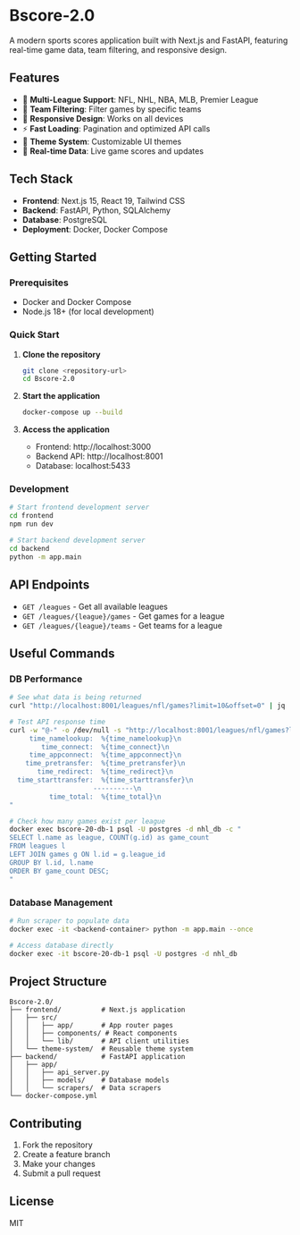 # Bscore-2.0

A modern sports scores application built with Next.js and FastAPI, featuring real-time game data, team filtering, and responsive design.

## Features

- 🎯 **Multi-League Support**: NFL, NHL, NBA, MLB, Premier League
- 🎯 **Team Filtering**: Filter games by specific teams
- 📱 **Responsive Design**: Works on all devices
- ⚡ **Fast Loading**: Pagination and optimized API calls
- 🎨 **Theme System**: Customizable UI themes
- 🔄 **Real-time Data**: Live game scores and updates

## Tech Stack

- **Frontend**: Next.js 15, React 19, Tailwind CSS
- **Backend**: FastAPI, Python, SQLAlchemy
- **Database**: PostgreSQL
- **Deployment**: Docker, Docker Compose

## Getting Started

### Prerequisites

- Docker and Docker Compose
- Node.js 18+ (for local development)

### Quick Start

1. **Clone the repository**
   ```bash
   git clone <repository-url>
   cd Bscore-2.0
   ```

2. **Start the application**
   ```bash
   docker-compose up --build
   ```

3. **Access the application**
   - Frontend: http://localhost:3000
   - Backend API: http://localhost:8001
   - Database: localhost:5433

### Development

```bash
# Start frontend development server
cd frontend
npm run dev

# Start backend development server
cd backend
python -m app.main
```

## API Endpoints

- `GET /leagues` - Get all available leagues
- `GET /leagues/{league}/games` - Get games for a league
- `GET /leagues/{league}/teams` - Get teams for a league

## Useful Commands

### DB Performance

```bash
# See what data is being returned
curl "http://localhost:8001/leagues/nfl/games?limit=10&offset=0" | jq .

# Test API response time
curl -w "@-" -o /dev/null -s "http://localhost:8001/leagues/nfl/games?limit=10&offset=0" <<< "
     time_namelookup:  %{time_namelookup}\n
        time_connect:  %{time_connect}\n
     time_appconnect:  %{time_appconnect}\n
    time_pretransfer:  %{time_pretransfer}\n
       time_redirect:  %{time_redirect}\n
  time_starttransfer:  %{time_starttransfer}\n
                     ----------\n
          time_total:  %{time_total}\n
"

# Check how many games exist per league
docker exec bscore-20-db-1 psql -U postgres -d nhl_db -c "
SELECT l.name as league, COUNT(g.id) as game_count 
FROM leagues l 
LEFT JOIN games g ON l.id = g.league_id 
GROUP BY l.id, l.name 
ORDER BY game_count DESC;
"
```

### Database Management

```bash
# Run scraper to populate data
docker exec -it <backend-container> python -m app.main --once

# Access database directly
docker exec -it bscore-20-db-1 psql -U postgres -d nhl_db
```

## Project Structure

```
Bscore-2.0/
├── frontend/          # Next.js application
│   ├── src/
│   │   ├── app/       # App router pages
│   │   ├── components/ # React components
│   │   └── lib/       # API client utilities
│   └── theme-system/  # Reusable theme system
├── backend/           # FastAPI application
│   ├── app/
│   │   ├── api_server.py
│   │   ├── models/    # Database models
│   │   └── scrapers/  # Data scrapers
└── docker-compose.yml
```

## Contributing

1. Fork the repository
2. Create a feature branch
3. Make your changes
4. Submit a pull request

## License

MIT